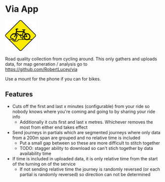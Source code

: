 Via App
=======

<img src="/assets/logo.png" alt="via logo" style="height: 100px; width:100px;"/>

Road quality collection from cycling around. This only gathers and uploads data, for map generation / analysis go to https://github.com/RobertLucey/via

Use a mount for the phone if you can for bikes.

## Features

- Cuts off the first and last x minutes (configurable) from your ride so nobody knows where you're coming and going to by sharing your ride info
	- Additionally it cuts first and last x metres. Whichever removes the most from either end takes effect
- Send journeys in partials which are segmented journeys where only data from a 200m span are grouped and no relative time is included
	- Put a small gap between so these are more difficult to stitch together
	- TODO: stagger ability to download so can't stich together by data availability time
- If time is included in uploaded data, it is only relative time from the start of the turning on of the service
	- If not sending relative time the journey is randomly reversed (or each partial is randomly reversed) so direction can not be determined
